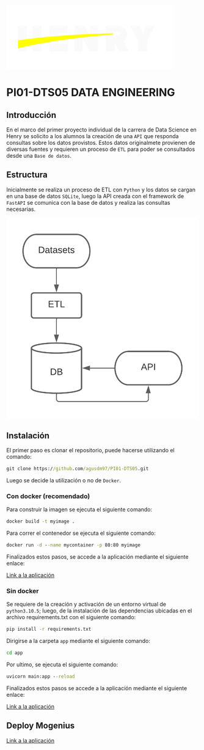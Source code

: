![Logo Henry](_src/logo-henry-white-lg.png)

# PI01-DTS05 DATA ENGINEERING

## Introducción

En el marco del primer proyecto individual de la carrera de Data Science en Henry se solicito a los alumnos la creación de una `API` que responda consultas sobre los datos provistos. Estos datos originalmete provienen de diversas fuentes y requieren un proceso de `ETL` para poder se consultados desde una `Base de datos`.

## Estructura

Inicialmente se realiza un proceso de ETL con `Python` y los datos se cargan en una base de datos `SQLite`, luego la API creada con el framework de `FastAPI` se comunica con la base de datos y realiza las consultas necesarias.

![Diagrama](_src/Diagrama%20en%20blanco.png)

## Instalación

El primer paso es clonar el repositorio, puede hacerse utilizando el comando:

```cmd
git clone https://github.com/agusdm97/PI01-DTS05.git
```

Luego se decide la utilización o no de `Docker`.

### Con docker (recomendado)

Para construir la imagen se ejecuta el siguiente comando:

```cmd
docker build -t myimage .
```

Para correr el contenedor se ejecuta el siguiente comando:

```cmd
docker run -d --name mycontainer -p 80:80 myimage
```

Finalizados estos pasos, se accede a la aplicación mediante el siguiente enlace:

[Link a la aplicación](http://localhost:80/docs)

### Sin docker

Se requiere de la creación y activación de un entorno virtual de `python3.10.5`; luego, de la instalación de las dependencias ubicadas en el archivo requirements.txt con el siguiente comando:

```cmd
pip install -r requirements.txt
```

Dirigirse a la carpeta `app` mediante el siguiente comando:

```cmd
cd app
```

Por ultimo, se ejecuta el siguiente comando:

```cmd
uvicorn main:app --reload
```

Finalizados estos pasos se accede a la aplicación mediante el siguiente enlace:

[Link a la aplicación](http://localhost:8000/docs)

## Deploy Mogenius

[Link a la aplicación](https://pi01-dts05-prod-pi01-dts05-ptmqnd.mo4.mogenius.io/docs)

